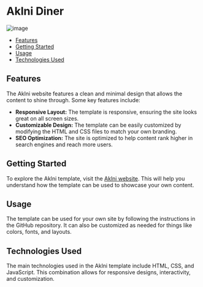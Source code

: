 # Aklni Diner
![image](https://github.com/Aladdin-Elshamy/Aklni/assets/122921299/4f7527e1-8e7a-4107-adb5-9315d1cf196e)
- [Features](#features)
- [Getting Started](#getting-started)
- [Usage](#usage)
- [Technologies Used](#technologies-used)

## Features
The Aklni website features a clean and minimal design that allows the content to shine through. Some key features include:

- **Responsive Layout:** The template is responsive, ensuring the site looks great on all screen sizes.
- **Customizable Design:** The template can be easily customized by modifying the HTML and CSS files to match your own branding. 
- **SEO Optimization:** The site is optimized to help content rank higher in search engines and reach more users.

## Getting Started
To explore the Aklni template, visit the [Aklni website](https://aladdin-elshamy.github.io/Aklni/). This will help you understand how the template can be used to showcase your own content.

## Usage
The template can be used for your own site by following the instructions in the GitHub repository. It can also be customized as needed for things like colors, fonts, and layouts.

## Technologies Used
The main technologies used in the Aklni template include HTML, CSS, and JavaScript. This combination allows for responsive designs, interactivity, and customization.


